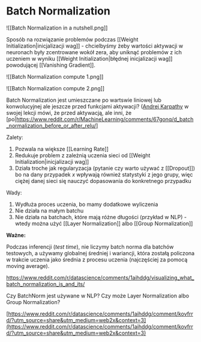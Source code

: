 # Batch Normalization

![[Batch Normalization in a nutshell.png]]

Sposób na rozwiązanie problemów podczas [[Weight Initialization|inicjalizacji wag]] - chcielbyśmy żeby wartości aktywacji w neuronach były zcentrowane wokół zera, aby uniknąć problemów z ich uczeniem w wyniku [[Weight Initialization|błędnej inicjalizacji wag]] powodującej [[Vanishing Gradient]].

![[Batch Normalization compute 1.png]]

![[Batch Normalization compute 2.png]]

Batch Normalization jest umieszczane po wartswie liniowej lub konwolucyjnej ale jeszcze przed funkcjami aktywacji? ([Andrej Karpathy](https://youtu.be/gYpoJMlgyXA?list=PLkt2uSq6rBVctENoVBg1TpCC7OQi31AlC&t=3186) w swojej lekcji mówi, że przed aktywacją, ale inni, że [po|https://www.reddit.com/r/MachineLearning/comments/67gonq/d_batch_normalization_before_or_after_relu/]

Zalety:
1. Pozwala na większe [[Learning Rate]]
2. Redukuje problem z zależnią uczenia sieci od [[Weight Initialization|inicjalizacji wag]]
3. Działa troche jak regularyzacja (pytanie czy warto używać z [[Dropout]]) bo na dany przypadek $x$ wpływają również statystyki z jego grupy, więc ciężej danej sieci się nauczyć dopasowania do konkretnego przypadku 

Wady:
1. Wydłuża proces uczenia, bo mamy dodatkowe wyliczenia
2. Nie działa na małym batchu
3. Nie działa na batchach, które mają różne długości (przykład w NLP) - wtedy można użyć [[Layer Normalization]] albo [[Group Normalization]]

**Ważne:**

Podczas inferencji (*test time*), nie liczymy batch norma dla batchów testowych, a używamy globalnej średniej i wariancji, która zostałą policzona w trakcie uczenia jako średnia z procesu uczenia (najczęściej za pomocą moving average).




https://www.reddit.com/r/datascience/comments/1aihddg/visualizing_what_batch_normalization_is_and_its/

Czy BatchNorm jest używane w NLP? Czy może Layer Normalization albo Group Normalization?

  

[https://www.reddit.com/r/datascience/comments/1aihddg/comment/kovfrrd/?utm_source=share&utm_medium=web2x&context=3](https://www.reddit.com/r/datascience/comments/1aihddg/comment/kovfrrd/?utm_source=share&utm_medium=web2x&context=3)